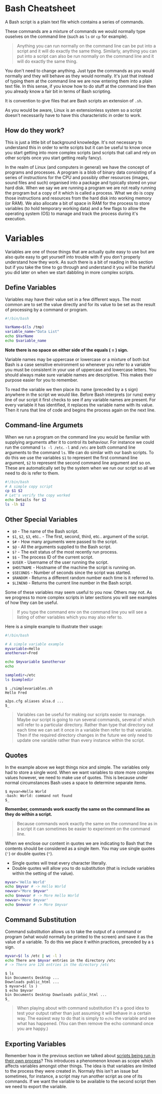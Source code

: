 # Bash Cheatsheet

A Bash script is a plain text file which contains a series of commands.

These commands are a mixture of commands we would normally type ouselves on the
command line (such as `ls` or `cp` for example).

> Anything you can run normally on the command line can be put into a script and
> it will do exactly the same thing. Similarly, anything you can put into a
> script can also be run normally on the command line and it will do exactly the
> same thing.

You don't need to change anything. Just type the commands as you would normally
and they will behave as they would normally. It's just that instead of typing
them at the command line we are now entering them into a plain text file. In
this sense, if you know how to do stuff at the command line then you already
know a fair bit in terms of Bash scripting.

It is convention to give files that are Bash scripts an extension of `.sh`.

As you would be aware, Linux is an extensionless system so a script doesn't
necessarily have to have this characteristic in order to work.

## How do they work?

This is just a little bit of background knowledge. It's not necessary to
understand this in order to write scripts but it can be useful to know once you
start getting into more complex scripts (and scripts that call and rely on
other scripts once you start getting really fancy).

In the realm of Linux (and computers in general) we have the concept of
programs and processes. A program is a blob of binary data consisting of a
series of instructions for the CPU and possibly other resources (images, sound
files and such) organised into a package and typically stored on your hard
disk. When we say we are running a program we are not really running the
program but a copy of it which is called a process. What we do is copy those
instructions and resources from the hard disk into working memory (or RAM). We
also allocate a bit of space in RAM for the process to store variables (to hold
temporary working data) and a few flags to allow the operating system (OS) to
manage and track the process during it's execution.

# Variables

Variables are one of those things that are actually quite easy to use but are
also quite easy to get yourself into trouble with if you don't properly
understand how they work. As such there is a bit of reading in this section but
if you take the time to go through and understand it you will be thankful you
did later on when we start dabbling in more complex scripts.

## Define Variables

Variables may have their value set in a few different ways. The most common are
to set the value directly and for its value to be set as the result of
processing by a command or program.

```sh
#!/bin/bash

VarName=$(ls /tmp)
variable_name="Data List"
echo $VarName
echo $variable_name
```

**Note there is no space on either side of the equals ( = ) sign.**

Variable names may be uppercase or lowercase or a mixture of both but Bash is a
case sensitive environment so whenever you refer to a variable you must be
consistent in your use of uppercase and lowercase letters. You should always
make sure variable names are descriptive. This makes their purpose easier for
you to remember.

To read the variable we then place its name (preceded by a `$` sign) anywhere in
the script we would like. Before Bash interprets (or runs) every line of our
script it first checks to see if any variable names are present. For every
variable it has identified, it replaces the variable name with its value. Then
it runs that line of code and begins the process again on the next line.

## Command-line Argumets

When we run a program on the command line you would be familiar with supplying
arguments after it to control its behaviour. For instance we could run the
command `ls -l /etc`. `-l` and `/etc` are both command line arguments to the command `ls`.
We can do similar with our bash scripts. To do this we use the variables `$1`
to represent the first command line argument, `$2` to represent the second
command line argument and so on. These are automatically set by the system when
we run our script so all we need to do is refer to them.

```sh
#!/bin/bash
# A simple copy script
cp $1 $2
# Let's verify the copy worked
echo Details for $2
ls -lh $2
```

## Other Special Variables

- `$0` - The name of the Bash script.
- `$1`, `$2`, `$3`, etc.. - The first, second, third, etc.. argument of the  script.
- `$#` - How many arguments were passed to the script.
- `$@` - All the arguments supplied to the Bash script.
- `$?` - The exit status of the most recently run process.
- `$$` - The process ID of the current script.
- `$USER` - Username of the user running the script.
- `$HOSTNAME` - Hostname of the machine the script is running on.
- `$SECONDS` - Number of seconds since the script was started.
- `$RANDOM` - Returns a different random number each time is it referred to.
- `$LINENO` - Returns the current line number in the Bash script.

Some of these variables may seem useful to you now. Others may not. As we
progress to more complex scripts in later sections you will see examples of how
they can be useful.

> If you type the command env on the command line you will see a listing of
> other variables which you may also refer to.

Here is a simple example to illustrate their usage:

```sh
#!/bin/bash

# A simple variable example
myvariable=Hello
anothervar=Fred

echo $myvariable $anothervar
echo

sampledir=/etc
ls $sampledir
```

    $ ./simplevariables.sh
    Hello Fred

    a2ps.cfg aliases alsa.d ...
    $_


> Variables can be useful for making our scripts easier to manage. Maybe our
> script is going to run several commands, several of which will refer to a
> particular directory. Rather than type that directory out each time we can
> set it once in a variable then refer to that variable. Then if the required
> directory changes in the future we only need to update one variable rather
> than every instance within the script.

## Quotes

In the example above we kept things nice and simple. The variables only had to
store a single word. When we want variables to store more complex values
however, we need to make use of quotes. This is because under normal
circumstances Bash uses a space to determine separate items.

    $ myvar=Hello World
    -bash: World: command not found
    $_

**Remember, commands work exactly the same on the command line as they do within a script.**

> Because commands work exactly the same on the command line as in a script it
> can sometimes be easier to experiment on the command line.


When we enclose our content in quotes we are indicating to Bash that the
contents should be considered as a single item. You may use single quotes (`'`)
or double quotes (`"`).

- Single quotes will treat every character literally.
- Double quotes will allow you to do substitution (that is include variables within the setting of the value).

```sh
myvar='Hello World'
echo $myvar # -> Hello World
newvar="More $myvar"
echo $newvar # -> More Hello World
newvar='More $myvar'
echo $newvar # -> More $myvar
```

## Command Substitution

Command substitution allows us to take the output of a command or program (what
would normally be printed to the screen) and save it as the value of a
variable. To do this we place it within practices, preceded by a `$` sign.

```sh
myvar=$( ls /etc | wc -l )
echo There are $myvar entries in the directory /etc
# -> There are 126 entries in the directory /etc
```

```
$ ls
bin Documents Desktop ...
Downloads public_html ...
$ myvar=$( ls )
$ echo $myvar
bin Documents Desktop Downloads public_html ...
$_
```

> When playing about with command substitution it's a good idea to test your
> output rather than just assuming it will behave in a certain way. The easiest
> way to do that is simply to `echo` the variable and see what has happened.
> (You can then remove the echo command once you are happy.)

## Exporting Variables

Remember how in the previous section we talked about
[scripts being run in their own process](#How-do-they-work-)?
This introduces a phenomenon known as scope which affects
variables amongst other things. The idea is that variables are limited to the
process they were created in. Normaly this isn't an issue but sometimes, for
instance, a script may run another script as one of its commands. If we want
the variable to be available to the second script then we need to export the
variable.
